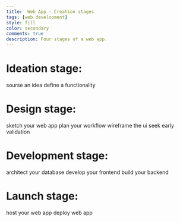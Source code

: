 ```yaml
---
title:  Web App - Creation stages
tags: [web development]
style: fill
color: secondary
comments: true
description: Four stages of a web app.
---
```


# Ideation stage:
sourse an idea
define a functionality

# Design stage:
sketch your web app
plan your workflow 
wireframe the ui
seek early validation

# Development stage:
architect your database
develop your frontend
build your backend

# Launch stage:
host your web app
deploy web app
